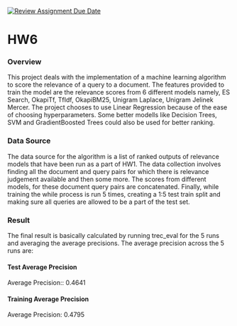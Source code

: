 [![Review Assignment Due Date](https://classroom.github.com/assets/deadline-readme-button-24ddc0f5d75046c5622901739e7c5dd533143b0c8e959d652212380cedb1ea36.svg)](https://classroom.github.com/a/TxfK4bqz)
# HW6

### Overview
This project deals with the implementation of a machine learning algorithm to score the relevance of a query to a document. The features provided to train the model are the relevance scores from 6 different models namely, ES Search, OkapiTf, TfIdf, OkapiBM25, Unigram Laplace, Unigram Jelinek Mercer.
The project chooses to use Linear Regression because of the ease of choosing hyperparameters. Some better modells like Decision Trees, SVM and GradientBoosted Trees could also be used for better ranking. 

### Data Source
The data source for the algorithm is a list of ranked outputs of relevance models that have been run as a part of HW1. 
The data collection involves finding all the document and query pairs for which there is relevance judgement available and then some more. The scores from different models, for these document query pairs are concatenated. 
Finally, while training the while process is run 5 times, creating a 1:5 test train split and making sure all queries are allowed to be a part of the test set.


### Result
The final result is basically calculated by running trec_eval for the 5 runs and averaging the average precisions. 
The average precision across the 5 runs are:
#### Test Average Precision
Average Precision:: 0.4641

#### Training Average Precision
Average Precision: 0.4795